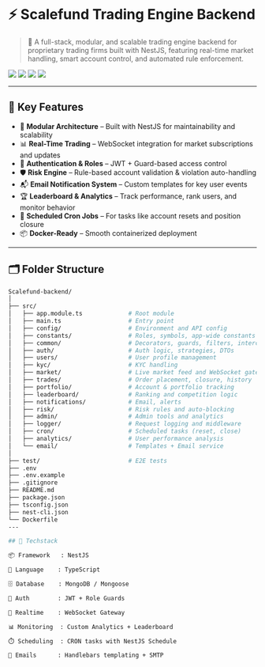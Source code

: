 # ⚡ Scalefund Trading Engine Backend

> 🏦 A full-stack, modular, and scalable trading engine backend for proprietary trading firms built with NestJS, featuring real-time market handling, smart account control, and automated rule enforcement.

<p align="left">
  <img src="https://img.shields.io/badge/build-passing-brightgreen.svg" />
  <img src="https://img.shields.io/badge/stack-NestJS%20%7C%20MongoDB%20%7C%20WebSocket-blueviolet" />
  <img src="https://img.shields.io/badge/license-MIT-lightgrey" />
  <img src="https://img.shields.io/badge/stability-beta-orange" />
</p>

---

## 🚀 Key Features

- 🧠 **Modular Architecture** – Built with NestJS for maintainability and scalability  
- 📊 **Real-Time Trading** – WebSocket integration for market subscriptions and updates  
- 🔐 **Authentication & Roles** – JWT + Guard-based access control  
- 🛡️ **Risk Engine** – Rule-based account validation & violation auto-handling  
- 📬 **Email Notification System** – Custom templates for key user events  
- 🏆 **Leaderboard & Analytics** – Track performance, rank users, and monitor behavior  
- 🔁 **Scheduled Cron Jobs** – For tasks like account resets and position closure  
- 📦 **Docker-Ready** – Smooth containerized deployment  

---

## 🗂️ Folder Structure

```bash
Scalefund-backend/
│
├── src/
│   ├── app.module.ts             # Root module
│   ├── main.ts                   # Entry point
│   ├── config/                   # Environment and API config
│   ├── constants/                # Roles, symbols, app-wide constants
│   ├── common/                   # Decorators, guards, filters, interceptors
│   ├── auth/                     # Auth logic, strategies, DTOs
│   ├── users/                    # User profile management
│   ├── kyc/                      # KYC handling
│   ├── market/                   # Live market feed and WebSocket gateway
│   ├── trades/                   # Order placement, closure, history
│   ├── portfolio/                # Account & portfolio tracking
│   ├── leaderboard/              # Ranking and competition logic
│   ├── notifications/            # Email, alerts
│   ├── risk/                     # Risk rules and auto-blocking
│   ├── admin/                    # Admin tools and analytics
│   ├── logger/                   # Request logging and middleware
│   ├── cron/                     # Scheduled tasks (reset, close)
│   ├── analytics/                # User performance analysis
│   └── email/                    # Templates + Email service
│
├── test/                         # E2E tests
├── .env
├── .env.example
├── .gitignore
├── README.md
├── package.json
├── tsconfig.json
├── nest-cli.json
└── Dockerfile
---

## 🧠 Techstack

📦 Framework   : NestJS

🧬 Language    : TypeScript

🗄️ Database    : MongoDB / Mongoose

🔐 Auth        : JWT + Role Guards

📡 Realtime    : WebSocket Gateway

📊 Monitoring  : Custom Analytics + Leaderboard

⏱️ Scheduling  : CRON tasks with NestJS Schedule

📧 Emails      : Handlebars templating + SMTP